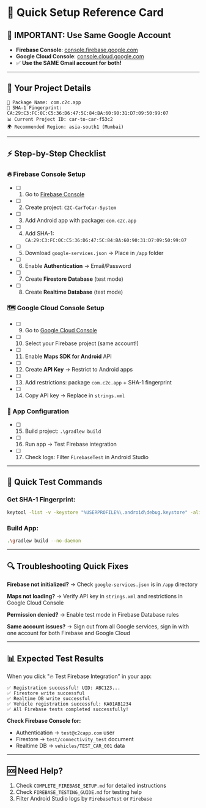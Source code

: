 # 🚀 Quick Setup Reference Card

## 📧 **IMPORTANT: Use Same Google Account**
- **Firebase Console**: [console.firebase.google.com](https://console.firebase.google.com)
- **Google Cloud Console**: [console.cloud.google.com](https://console.cloud.google.com)
- ✅ **Use the SAME Gmail account for both!**

---

## 🔑 **Your Project Details**
```
📱 Package Name: com.c2c.app
🔐 SHA-1 Fingerprint: CA:29:C3:FC:0C:C5:36:D6:47:5C:84:BA:60:90:31:D7:09:50:99:07
📊 Current Project ID: car-to-car-f53c2
🌍 Recommended Region: asia-south1 (Mumbai)
```

---

## ⚡ **Step-by-Step Checklist**

### 🔥 Firebase Console Setup
- [ ] 1. Go to [Firebase Console](https://console.firebase.google.com)
- [ ] 2. Create project: `C2C-CarToCar-System`
- [ ] 3. Add Android app with package: `com.c2c.app`
- [ ] 4. Add SHA-1: `CA:29:C3:FC:0C:C5:36:D6:47:5C:84:BA:60:90:31:D7:09:50:99:07`
- [ ] 5. Download `google-services.json` → Place in `/app` folder
- [ ] 6. Enable **Authentication** → Email/Password
- [ ] 7. Create **Firestore Database** (test mode)
- [ ] 8. Create **Realtime Database** (test mode)

### 🗺️ Google Cloud Console Setup
- [ ] 9. Go to [Google Cloud Console](https://console.cloud.google.com)
- [ ] 10. Select your Firebase project (same account!)
- [ ] 11. Enable **Maps SDK for Android** API
- [ ] 12. Create **API Key** → Restrict to Android apps
- [ ] 13. Add restrictions: package `com.c2c.app` + SHA-1 fingerprint
- [ ] 14. Copy API key → Replace in `strings.xml`

### 📱 App Configuration
- [ ] 15. Build project: `.\gradlew build`
- [ ] 16. Run app → Test Firebase integration
- [ ] 17. Check logs: Filter `FirebaseTest` in Android Studio

---

## 🧪 **Quick Test Commands**

### Get SHA-1 Fingerprint:
```bash
keytool -list -v -keystore "%USERPROFILE%\.android\debug.keystore" -alias androiddebugkey -storepass android -keypass android
```

### Build App:
```bash
.\gradlew build --no-daemon
```

---

## 🔍 **Troubleshooting Quick Fixes**

**Firebase not initialized?**
→ Check `google-services.json` is in `/app` directory

**Maps not loading?**
→ Verify API key in `strings.xml` and restrictions in Google Cloud Console

**Permission denied?**
→ Enable test mode in Firebase Database rules

**Same account issues?**
→ Sign out from all Google services, sign in with one account for both Firebase and Google Cloud

---

## 📊 **Expected Test Results**

When you click "🔥 Test Firebase Integration" in your app:
```
✅ Registration successful! UID: ABC123...
✅ Firestore write successful
✅ Realtime DB write successful  
✅ Vehicle registration successful: KA01AB1234
✅ All Firebase tests completed successfully!
```

**Check Firebase Console for:**
- Authentication → `test@c2capp.com` user
- Firestore → `test/connectivity_test` document  
- Realtime DB → `vehicles/TEST_CAR_001` data

---

## 🆘 **Need Help?**
1. Check `COMPLETE_FIREBASE_SETUP.md` for detailed instructions
2. Check `FIREBASE_TESTING_GUIDE.md` for testing help
3. Filter Android Studio logs by `FirebaseTest` or `Firebase`